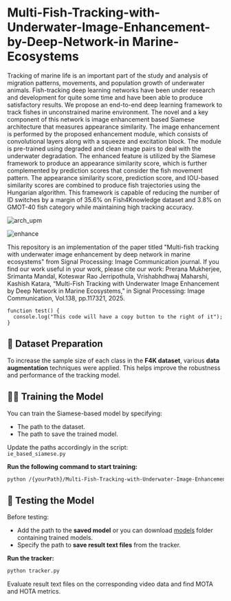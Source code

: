 # Multi-Fish-Tracking-with-Underwater-Image-Enhancement-by-Deep-Network-in Marine-Ecosystems
Tracking of marine life is an important part of the study and analysis of migration patterns, movements, and population growth of underwater animals. Fish-tracking deep learning networks have been under research and development for quite some time and have been able to produce satisfactory results. We propose an end-to-end deep learning framework to track fishes in unconstrained marine environment. The novel and a key component of this network is image enhancement based Siamese architecture that measures appearance similarity. The image enhancement is performed by the proposed enhancement module, which consists of convolutional layers along with a squeeze and excitation block. The module is pre-trained using degraded and clean image pairs to deal with the underwater degradation. The enhanced feature is utilized by the Siamese framework to produce an appearance similarity score, which is further complemented by prediction scores that consider the fish movement pattern. The appearance similarity score, prediction score, and IOU-based similarity scores are combined to produce fish trajectories using the Hungarian algorithm. This framework is capable of reducing the number of ID switches by a margin of 35.6\% on Fish4Knowledge dataset and 3.8\% on GMOT-40 fish category while maintaining high tracking accuracy.

![arch_upm](https://github.com/user-attachments/assets/72efc45c-b4fa-4d4a-b748-3f37faeabbab)


![enhance](https://github.com/user-attachments/assets/d8c5bce6-3e13-44b4-ad76-d27a3baea92c)

This repository is an implementation of the paper titled "Multi-fish tracking with underwater image enhancement by deep network in marine ecosystems" from Signal Processing: Image Communication journal. If you find our work useful in your work, please cite our work:
Prerana Mukherjee, Srimanta Mandal, Koteswar Rao Jerripothula, Vrishabhdhwaj Maharshi, Kashish Katara, “Multi-Fish Tracking with Underwater Image Enhancement by Deep Network in Marine Ecosystems,” in Signal Processing: Image Communication, Vol.138, pp.117321, 2025.

```
function test() {
  console.log("This code will have a copy button to the right of it");
}
```



## 📁 Dataset Preparation

To increase the sample size of each class in the **F4K dataset**, various **data augmentation** techniques were applied. This helps improve the robustness and performance of the tracking model.

## 🏋️‍♂️ Training the Model

You can train the Siamese-based model by specifying:

- The path to the dataset.
- The path to save the trained model.

Update the paths accordingly in the script:  
`ie_based_siamese.py`

**Run the following command to start training:**

```bash
python /{yourPath}/Multi-Fish-Tracking-with-Underwater-Image-Enhancement/networks/siamese/ie_based_siamese.py 
```

## 🧪 Testing the Model

Before testing:

- Add the path to the **saved model** or you can download [models](https://drive.google.com/drive/folders/1wYP71-ACfMqqS4-H38q1alWqkkfG0mB5?usp=sharing) folder containing trained models.
- Specify the path to **save result text files** from the tracker.

**Run the tracker:**

```bash
python tracker.py
```
Evaluate result text files on the corresponding video data and find MOTA and HOTA metrics.
